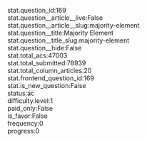 stat.question_id:169  
stat.question__article__live:False  
stat.question__article__slug:majority-element  
stat.question__title:Majority Element  
stat.question__title_slug:majority-element  
stat.question__hide:False  
stat.total_acs:47003  
stat.total_submitted:78939  
stat.total_column_articles:20  
stat.frontend_question_id:169  
stat.is_new_question:False  
status:ac  
difficulty.level:1  
paid_only:False  
is_favor:False  
frequency:0  
progress:0  
